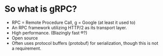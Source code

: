 # So what is gRPC?

- RPC = Remote Procedure Call, g = Google (at least it used to)
- An RPC framework utilizing HTTP/2 as its transport layer.
- High performance. (Blazingly fast ®?)
- Open source
- Often uses protocol buffers (protobuf) for serialization, though this is not a requirement.
